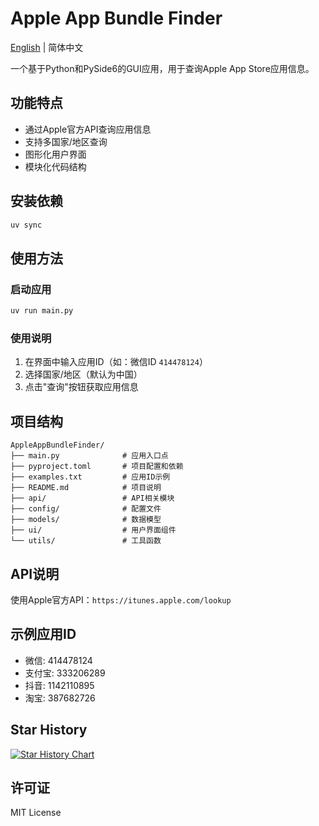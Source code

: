 # Apple App Bundle Finder

[English](./README_EN.md) | 简体中文

一个基于Python和PySide6的GUI应用，用于查询Apple App Store应用信息。

## 功能特点

- 通过Apple官方API查询应用信息
- 支持多国家/地区查询
- 图形化用户界面
- 模块化代码结构

## 安装依赖

```bash
uv sync
```

## 使用方法

### 启动应用
```bash
uv run main.py
```

### 使用说明

1. 在界面中输入应用ID（如：微信ID `414478124`）
2. 选择国家/地区（默认为中国）
3. 点击"查询"按钮获取应用信息

## 项目结构

```
AppleAppBundleFinder/
├── main.py              # 应用入口点
├── pyproject.toml       # 项目配置和依赖
├── examples.txt         # 应用ID示例
├── README.md            # 项目说明
├── api/                 # API相关模块
├── config/              # 配置文件
├── models/              # 数据模型
├── ui/                  # 用户界面组件
└── utils/               # 工具函数
```

## API说明

使用Apple官方API：`https://itunes.apple.com/lookup`

## 示例应用ID

- 微信: 414478124
- 支付宝: 333206289
- 抖音: 1142110895
- 淘宝: 387682726

## Star History

[![Star History Chart](https://api.star-history.com/svg?repos=Snake-Konginchrist/apple-app-bundle-finder&type=Date)](https://www.star-history.com/#Snake-Konginchrist/apple-app-bundle-finder&Date)

## 许可证

MIT License